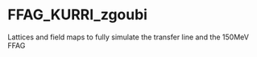 FFAG_KURRI_zgoubi
=================

Lattices and field maps to fully simulate the transfer line and the 150MeV FFAG
